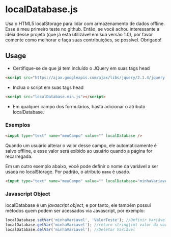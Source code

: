 # localDatabase.js
Usa o HTML5 localStorage para lidar com armazenamento de dados offline.
Esse é meu primeiro teste no github. Então, se você achou interessante a ideia desse projeto (que já está utilizável em sua versão 1.0), por favor comente como melhorar e faça suas contribuições, se possível. Obrigado!

## Usage
* Certifique-se de que já tem incluído o JQuery em suas tags head
```html
<script src="https://ajax.googleapis.com/ajax/libs/jquery/2.1.4/jquery.min.js"></script>
```

* Inclua o script em suas tags head
```html
<script src="localDatabase.min.js"></script>
```

* Em qualquer campo dos formulários, basta adicionar o atributo localDatabase.

### Exemplos
```html
<input type="text" name="meuCampo" value="" localDatabase />
```
Quando um usuário alterar o valor desse campo, ele automaticamente é salvo offline, e esse valor será exibido ao usuário quando a página for recarregada. 

Em um outro exemplo abaixo, você pode definir o nome da variável a ser usada no localStorage. Por padrão, o atributo ```name``` é usado.
```html
<input type="text" name="meuCampo" value="" localDatabase="minhaVariavel" />
```

### Javascript Object

localDatabase é um *javascript object*, e por tanto, ele também possuí métodos quem podem ser acessados via Javascript, por exemplo:

```javascript
localDatabase.setVar('minhaVariavel', 'ValorTeste'); //Definir Variável
localDatabase.getVar('minhaVariavel'); //return string|int valor da variável
localDatabase.delVar('minhaVariavel'); //Deletar Variável
```


